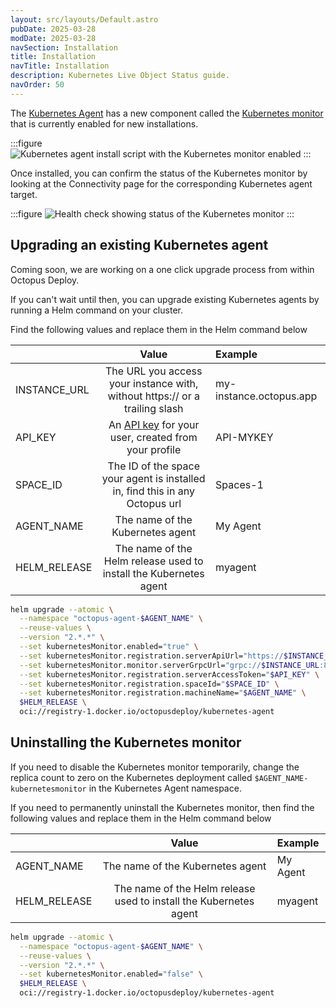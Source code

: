 ```yaml
---
layout: src/layouts/Default.astro
pubDate: 2025-03-28
modDate: 2025-03-28
navSection: Installation
title: Installation
navTitle: Installation
description: Kubernetes Live Object Status guide.
navOrder: 50
---
```


The [Kubernetes Agent](/docs/kubernetes/targets/kubernetes-agent) has a new component called the [Kubernetes monitor](/docs/kubernetes/targets/kubernetes-agent/kubernetes-monitor) that is currently enabled for new installations.

:::figure
![Kubernetes agent install script with the Kubernetes monitor enabled](/docs/img/kubernetes/live-object-status/kubernetes-agent-monitor-installation.png)
:::

Once installed, you can confirm the status of the Kubernetes monitor by looking at the Connectivity page for the corresponding Kubernetes agent target.

:::figure
![Health check showing status of the Kubernetes monitor](/docs/img/kubernetes/live-object-status/kubernetes-agent-monitor-health-check.png)
:::

## Upgrading an existing Kubernetes agent

Coming soon, we are working on a one click upgrade process from within Octopus Deploy.

If you can't wait until then, you can upgrade existing Kubernetes agents by running a Helm command on your cluster.

Find the following values and replace them in the Helm command below

|              |                                                 Value                                                  | Example                 |
| :----------- | :----------------------------------------------------------------------------------------------------: | :---------------------- |
| INSTANCE_URL |              The URL you access your instance with, without https:// or a trailing slash               | my-instance.octopus.app |
| API_KEY      | An [API key](/docs/octopus-rest-api/how-to-create-an-api-key) for your user, created from your profile | API-MYKEY               |
| SPACE_ID     |              The ID of the space your agent is installed in, find this in any Octopus url              | Spaces-1                |
| AGENT_NAME   |                                    The name of the Kubernetes agent                                    | My Agent                |
| HELM_RELEASE |                   The name of the Helm release used to install the Kubernetes agent                    | myagent                 |

```bash
helm upgrade --atomic \
  --namespace "octopus-agent-$AGENT_NAME" \
  --reuse-values \
  --version "2.*.*" \
  --set kubernetesMonitor.enabled="true" \
  --set kubernetesMonitor.registration.serverApiUrl="https://$INSTANCE_URL/" \
  --set kubernetesMonitor.monitor.serverGrpcUrl="grpc://$INSTANCE_URL:8443" \
  --set kubernetesMonitor.registration.serverAccessToken="$API_KEY" \
  --set kubernetesMonitor.registration.spaceId="$SPACE_ID" \
  --set kubernetesMonitor.registration.machineName="$AGENT_NAME" \
  $HELM_RELEASE \
  oci://registry-1.docker.io/octopusdeploy/kubernetes-agent
```

## Uninstalling the Kubernetes monitor

If you need to disable the Kubernetes monitor temporarily, change the replica count to zero on the Kubernetes deployment called `$AGENT_NAME-kubernetesmonitor` in the Kubernetes Agent namespace.

If you need to permanently uninstall the Kubernetes monitor, then find the following values and replace them in the Helm command below

|              |                               Value                               | Example  |
| :----------- | :---------------------------------------------------------------: | :------- |
| AGENT_NAME   |                 The name of the Kubernetes agent                  | My Agent |
| HELM_RELEASE | The name of the Helm release used to install the Kubernetes agent | myagent  |

```bash
helm upgrade --atomic \
  --namespace "octopus-agent-$AGENT_NAME" \
  --reuse-values \
  --version "2.*.*" \
  --set kubernetesMonitor.enabled="false" \
  $HELM_RELEASE \
  oci://registry-1.docker.io/octopusdeploy/kubernetes-agent
```
